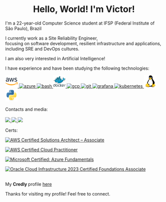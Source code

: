 <h1 align="center">Hello, World! I'm Victor!</h1>

I'm a 22-year-old Computer Science student at IFSP (Federal Institute of São Paulo), Brazil <br>

I currently work as a Site Reliability Engineer, <br>
focusing on software development, resilient infrastructure and applications, including SRE and DevOps cultures. <br>

I am also very interested in Artificial Intelligence! <br>

I have experience and have been studying the following technologies:<br/>
<p align="left"> <a href="https://aws.amazon.com" target="_blank" rel="noreferrer"> <img src="https://raw.githubusercontent.com/devicons/devicon/master/icons/amazonwebservices/amazonwebservices-original-wordmark.svg" alt="aws" width="40" height="40"/> </a> <a href="https://azure.microsoft.com/en-in/" target="_blank" rel="noreferrer"> <img src="https://www.vectorlogo.zone/logos/microsoft_azure/microsoft_azure-icon.svg" alt="azure" width="40" height="40"/> </a> <a href="https://www.gnu.org/software/bash/" target="_blank" rel="noreferrer"> <img src="https://www.vectorlogo.zone/logos/gnu_bash/gnu_bash-icon.svg" alt="bash" width="40" height="40"/> </a> <a href="https://www.docker.com/" target="_blank" rel="noreferrer"> <img src="https://raw.githubusercontent.com/devicons/devicon/master/icons/docker/docker-original-wordmark.svg" alt="docker" width="40" height="40"/> </a> <a href="https://cloud.google.com" target="_blank" rel="noreferrer"> <img src="https://www.vectorlogo.zone/logos/google_cloud/google_cloud-icon.svg" alt="gcp" width="40" height="40"/> </a> <a href="https://git-scm.com/" target="_blank" rel="noreferrer"> <img src="https://www.vectorlogo.zone/logos/git-scm/git-scm-icon.svg" alt="git" width="40" height="40"/> </a> <a href="https://grafana.com" target="_blank" rel="noreferrer"> <img src="https://www.vectorlogo.zone/logos/grafana/grafana-icon.svg" alt="grafana" width="40" height="40"/> </a> <a href="https://kubernetes.io" target="_blank" rel="noreferrer"> <img src="https://www.vectorlogo.zone/logos/kubernetes/kubernetes-icon.svg" alt="kubernetes" width="40" height="40"/> </a> <a href="https://www.linux.org/" target="_blank" rel="noreferrer"> <img src="https://raw.githubusercontent.com/devicons/devicon/master/icons/linux/linux-original.svg" alt="linux" width="40" height="40"/> </a> <a href="https://www.python.org" target="_blank" rel="noreferrer"> <img src="https://raw.githubusercontent.com/devicons/devicon/master/icons/python/python-original.svg" alt="python" width="40" height="40"/> </a> </p>


Contacts and media: <br/>
<a href="mailto:victordev1337@gmail.com" target="_blank">
  <br/><img src="https://img.shields.io/badge/Gmail-D14836?style=for-the-badge&logo=gmail&logoColor=white">
  </img>
</a>
 <a href="https://discordapp.com/users/362048100887429121" target="_blank">
  <img src="https://img.shields.io/badge/Discord-7289DA?style=for-the-badge&logo=discord&logoColor=white">
</img>
</a>
<a href="https://www.linkedin.com/in/victorhdeveloper" target="_blank">
  <img src="https://img.shields.io/badge/LinkedIn-0077B5?style=for-the-badge&logo=linkedin&logoColor=white">
  </img>
</a>

Certs:

[![AWS Certified Solutions Architect – Associate](https://d1.awsstatic.com/training-and-certification/Certification%20Badges/AWS-Certified-Solutions-Architect-Associate_badge.680x680.png)](https://www.credly.com/badges/9d9e2805-0041-4387-85f3-210299c0509c)

[![AWS Certified Cloud Practitioner](https://d1.awsstatic.com/training-and-certification/Certification%20Badges/AWS-Certified-Cloud-Practitioner_badge.680x680.png)](https://www.credly.com/badges/120e60c5-2e71-4cb1-a5d3-037913ef0788)

[![Microsoft Certified: Azure Fundamentals](https://learn.microsoft.com/media/learn/certification/badges/microsoft-certified-azure-fundamentals.svg)](https://www.credly.com/badges/D27ABF-60C8B5)

[![Oracle Cloud Infrastructure 2023 Certified Foundations Associate](https://images.credly.com/size/340x340/images/0b71e6b0-cfed-4a63-8d22-2c91f581bf37/image.png)](https://www.credly.com/badges/11378AC457E80FE216ECD4F71022961D442A4FEE822AD7480A99487214B1376)




<br>My <strong> Credly </strong> profile <a href="https://www.credly.com/users/victor-hugo.38ff20a4">here</a> <br>


Thanks for visiting my profile! Feel free to connect.

